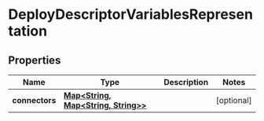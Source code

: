 # DeployDescriptorVariablesRepresentation

## Properties
Name | Type | Description | Notes
------------ | ------------- | ------------- | -------------
**connectors** | [**Map&lt;String, Map&lt;String, String&gt;&gt;**](Map.md) |  |  [optional]

